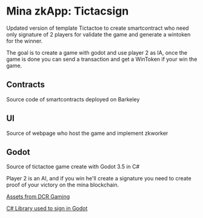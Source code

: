 # Mina zkApp: Tictacsign

Updated version of template Tictactoe to create smartcontract who need only signature of 2 players for validate the game and generate a wintoken for the winner.

The goal is to create a game with godot and use player 2 as IA, once the game is done you can send a transaction and get a WinToken if your win the game.


## Contracts

Source code of smartcontracts deployed on Barkeley

## UI

Source of webpage who host the game and implement zkworker

## Godot

Source of tictactoe game create with Godot 3.5 in C#

Player 2 is an AI, and if you win he'll create a signature you need to create proof of your victory on the mina blockchain. 

[Assets from DCR Gaming](https://dcr-gaming.itch.io/tictactoeassets)

[C# Library used to sign in Godot](https://github.com/youtpout/MinaSignerNet)
